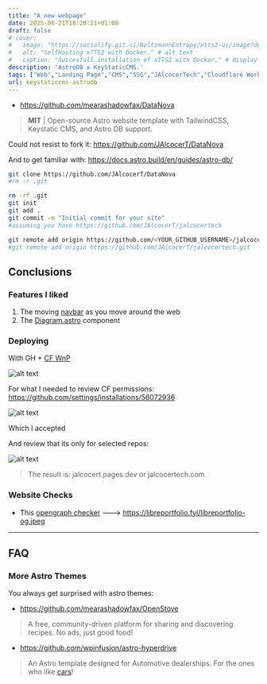 ```yaml
---
title: "A new webpage"
date: 2025-06-21T18:20:21+01:00
draft: false
# cover:
#   image: "https://socialify.git.ci/BoltzmannEntropy/xtts2-ui/image?description=1&descriptionEditable=Discovering%20weather%20patterns%20with%20Python%20%0A%0A&font=Inter&name=1&owner=1&pattern=Solid&theme=Auto" # image path/url 
#   alt: "SelfHosting xTTS2 with Docker." # alt text
#   caption: "Succesfull installation of xTTS2 with Docker." # display caption
description: 'AstroDB x KeyStaticCMS.'
tags: ["Web","Landing Page","CMS","SSG","JAlcocerTech","Cloudflare Workers and Pages"]
url: keystaticcms-astrodb
---
```




* https://github.com/mearashadowfax/DataNova

> **MIT** | Open-source Astro website template with TailwindCSS, Keystatic CMS, and Astro DB support.



Could not resist to fork it: https://github.com/JAlcocerT/DataNova

And to get familiar with: https://docs.astro.build/en/guides/astro-db/

```sh
git clone https://github.com/JAlcocerT/DataNova
#rm -r .git

rm -rf .git
git init
git add .
git commit -m "Initial commit for your site"
#assuming you have https://github.com/JAlcocerT/jalcocertech

git remote add origin https://github.com/<YOUR_GITHUB_USERNAME>/jalcocertech.git
#git remote add origin https://github.com/JAlcocerT/jalcocertech.git


```

## Conclusions

### Features I liked

1. The moving [navbar](https://github.com/JAlcocerT/DataNova/blob/main/src/components/sections/Navbar.astro) as you move around the web
2. The [Diagram.astro](https://github.com/JAlcocerT/DataNova/blob/main/src/components/common/Diagram.astro) component

### Deploying

With GH + [CF WnP](https://jalcocert.github.io/JAlcocerT/cool-link-in-bios/#cloudflare-as-authoritative-name-server)

![alt text](/blog_img/web/astro/cf-wnp.png)

For what I needed to review CF permissions: https://github.com/settings/installations/56072936

![alt text](/blog_img/web/astro/cf-gh-permissions.png)

Which I accepted

And review that its only for selected repos:

![alt text](/blog_img/web/astro/cf-gh-selected-repos.png)

> The result is: jalcocert.pages.dev or jalcocertech.com

### Website Checks

* This [opengraph checker](https://opengraph.dev/panel?url=https%3A%2F%2Flibreportfolio.fyi%2F) ---> https://libreportfolio.fyi/libreportfolio-og.jpeg



---

## FAQ

### More Astro Themes

You always get surprised with astro themes:

* https://github.com/mearashadowfax/OpenStove

>  A free, community-driven platform for sharing and discovering recipes. No ads, just good food! 

* https://github.com/wpinfusion/astro-hyperdrive

> An Astro template designed for Automotive dealerships. For the ones who like [cars](https://jalcocert.github.io/JAlcocerT/buying-car-data-analytics/)!